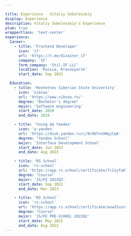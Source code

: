 ```yaml
---

title: Experience - Vitaliy Sobolevskiy
display: Experience
description: Vitaliy Sobolevskiy's Experience
plum: true
wrapperClass: 'text-center'
experience:
  Career:
    - title: 'Frontend Developer'
      icon: 'if'
      url: 'https://t.me/dizainer_if'
      company: 'IF'
      form_company: 'Stil-IF LLC'
      location: 'Russia, Krasnoyarsk'
      start_date: Sep 2023

  Education:
    - title: 'Reshetnev Siberian State University'
      icon: 'sibsau'
      url: 'https://www.sibsau.ru/'
      degree: "Bachelor's degree"
      major: 'Software engineering'
      start_date: 2020
      end_date: 2024

    - title: 'Young && Yandex'
      icon: 'y-yandex'
      url: 'https://disk.yandex.ru/i/9c9bTvnXWqjCqA'
      degree: "Yandex School"
      major: 'Interface Development School'
      start_date: Jun 2023
      end_date: Aug 2023

    - title: 'RS School'
      icon: 'rs-school'
      url: 'https://app.rs.school/certificate/fc1iyfa6'
      degree: "Course"
      major: 'JS/FE 2022Q3'
      start_date: Sep 2022
      end_date: Mar 2023

    - title: 'RS School'
      icon: 'rs-school'
      url: 'https://app.rs.school/certificate/auw32uzu'
      degree: "Course"
      major: 'JS/FE PRE-SCHOOL 2022Q2'
      start_date: May 2022
      end_date: Aug 2022
---
```


<!-- @layout-full-width -->

<ListExperience :experience="frontmatter.experience"/>
